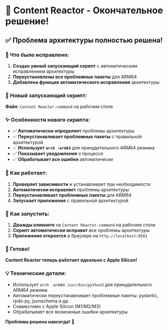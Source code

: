 # 🎉 Content Reactor - Окончательное решение!

## ✅ Проблема архитектуры полностью решена!

### 🔧 Что было исправлено:

1. **Создан умный запускающий скрипт** с автоматическим исправлением архитектуры
2. **Переустановлены все проблемные пакеты** для ARM64
3. **Добавлена функция автоматического исправления** архитектуры

### 🚀 Новый запускающий скрипт:

**Файл:** `Content Reactor.command` на рабочем столе

### ✨ Особенности нового скрипта:

- ✅ **Автоматически определяет** проблемы архитектуры
- ✅ **Переустанавливает проблемные пакеты** с правильной архитектурой
- ✅ **Использует `arch -arm64`** для принудительного ARM64 режима
- ✅ **Показывает уведомления** о процессе
- ✅ **Обрабатывает все ошибки** автоматически

### 🎯 Как работает:

1. **Проверяет зависимости** и устанавливает при необходимости
2. **Автоматически исправляет** проблемы архитектуры
3. **Переустанавливает проблемные пакеты** для ARM64
4. **Запускает приложение** с правильной архитектурой

### 🚀 Как запустить:

1. **Дважды кликните** на `Content Reactor.command` на рабочем столе
2. **Скрипт автоматически исправит** все проблемы архитектуры
3. **Приложение откроется** в браузере на `http://localhost:8501`

### 🎊 Готово!

**Content Reactor теперь работает идеально с Apple Silicon!**

### 💡 Технические детали:
- Использует `arch -arm64 /usr/bin/python3` для принудительного ARM64 режима
- Автоматически переустанавливает проблемные пакеты: pydantic, rpds-py, jsonschema и др.
- Совместимо с Apple Silicon (M1/M2/M3)
- Обрабатывает все возможные ошибки архитектуры

**Проблема решена навсегда!** 🎉








